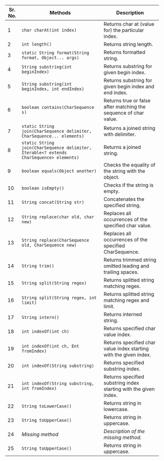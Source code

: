 | Sr. No. | Methods                                    | Description                                                                                      |
|---------|--------------------------------------------|--------------------------------------------------------------------------------------------------|
| 1       | `char charAt(int index)`                   | Returns char at (value for) the particular index.                                               |
| 2       | `int length()`                              | Returns string length.                                                                           |
| 3       | `static String format(String format, Object... args)`        | Returns formatted string.                                                        |
| 4       | `String substring(int beginIndex)`         | Returns substring for given begin index.                                                       |
| 5       | `String substring(int beginIndex, int endIndex)`    | Returns substring for given begin index and end index.                                 |
| 6       | `boolean contains(CharSequence s)`        | Returns true or false after matching the sequence of char value.                               |
| 7       | `static String join(CharSequence delimiter, CharSequence... elements)` | Returns a joined string with delimiter.                                        |
| 8       | `static String join(CharSequence delimiter, Iterable<? extends CharSequence> elements)` | Returns a joined string.                                                             |
| 9       | `boolean equals(Object another)`          | Checks the equality of the string with the object.                                               |
| 10      | `boolean isEmpty()`                        | Checks if the string is empty.                                                                    |
| 11      | `String concat(String str)`                | Concatenates the specified string.                                                               |
| 12      | `String replace(char old, char new)`       | Replaces all occurrences of the specified char value.                                           |
| 13      | `String replace(CharSequence old, CharSequence new)` | Replaces all occurrences of the specified CharSequence.                                |
| 14      | `String trim()`                            | Returns trimmed string omitted leading and trailing spaces.                                    |
| 15      | `String split(String regex)`               | Returns splitted string matching regex.                                                         |
| 16      | `String split(String regex, int limit)`   | Returns splitted string matching regex and limit.                                               |
| 17      | `String intern()`                          | Returns interned string.                                                                         |
| 18      | `int indexOf(int ch)`                      | Returns specified char value index.                                                             |
| 19      | `int indexOf(int ch, Ent fromIndex)`      | Returns specified char value index starting with the given index.                               |
| 20      | `int indexOf(String substring)`           | Returns specified substring index.                                                              |
| 21      | `int indexOf(String substring, int fromIndex)` | Returns specified substring index starting with the given index.                            |
| 22      | `String toLowerCase()`                    | Returns string in lowercase.                                                                     |
| 23      | `String toUpperCase()`                    | Returns string in uppercase.                                                                     |
| 24      | *Missing method*                         | *Description of the missing method.*                                                            |
| 25      | `String toUpperCase()`                    | Returns string in uppercase.                                                                     |
